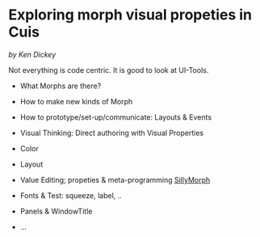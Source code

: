 Exploring morph visual propeties in Cuis
========================================
*by Ken Dickey*

Not everything is code centric.  It is good to look at UI-Tools.

- What Morphs are there?

- How to make new kinds of Morph

- How to prototype/set-up/communicate: Layouts & Events

- Visual Thinking: Direct authoring with Visual Properties

 - Color
 - Layout
 - Value Editing; propeties & meta-programming
[SillyMorph](SillyMorph/README.md)
 - Fonts & Test: squeeze, label, ..
 - Panels & WindowTitle
 - ...

